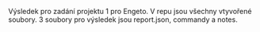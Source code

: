 Výsledek pro zadání projektu 1 pro Engeto. 
V repu jsou všechny vtyvořené soubory. 3 soubory pro výsledek jsou report.json, commandy a notes. 
